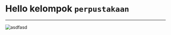 # Hello kelompok `perpustakaan`
---
![asdfasd](https://statics.indozone.news/content/2021/08/02/d5soREV/video-klip-rick-roll-dari-rick-astley-sudah-ditonton-1-miliar-kali-di-youtube55_700.jpg)

